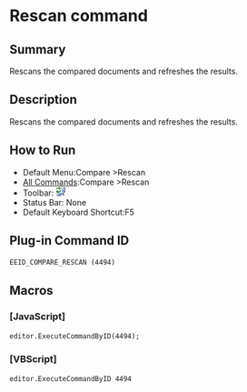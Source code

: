 # Rescan command

## Summary

Rescans the compared documents and refreshes the results.

## Description

Rescans the compared documents and refreshes the results.

## How to Run

- Default Menu:Compare \>Rescan
- [All Commands](../tools/all_commands):Compare \>Rescan
- Toolbar: ![](../../images/rescan24x16.gif)
- Status Bar: None
- Default Keyboard Shortcut:F5

## Plug-in Command ID

```
EEID_COMPARE_RESCAN (4494)
```

## Macros

### \[JavaScript\]

```
editor.ExecuteCommandByID(4494);
```

### \[VBScript\]

```
editor.ExecuteCommandByID 4494
```

